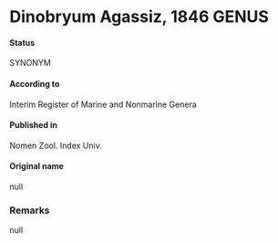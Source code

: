 Dinobryum Agassiz, 1846 GENUS
=======

#### Status
SYNONYM

#### According to
Interim Register of Marine and Nonmarine Genera

#### Published in
Nomen Zool. Index Univ.

#### Original name
null

### Remarks
null